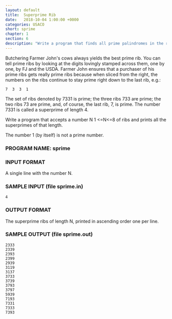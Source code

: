 ```yaml
---
layout: default
title:  Superprime Rib
date:   2018-10-04 1:00:00 +0000
categories: USACO
short: sprime
chapter: 1
section: 6
description: "Write a program that finds all prime palindromes in the range of two supplied numbers a and b (5 <= a < b <= 100,000,000); both a and b are considered to be within the range."
---
```


Butchering Farmer John's cows always yields the best prime rib. You can tell prime ribs by looking at the digits lovingly stamped across them, one by one, by FJ and the USDA. Farmer John ensures that a purchaser of his prime ribs gets really prime ribs because when sliced from the right, the numbers on the ribs continue to stay prime right down to the last rib, e.g.:

```
7  3  3  1
```

The set of ribs denoted by 7331 is prime; the three ribs 733 are prime; the two ribs 73 are prime, and, of course, the last rib, 7, is prime. The number 7331 is called a superprime of length 4.

Write a program that accepts a number N 1 <=N<=8 of ribs and prints all the superprimes of that length.

The number 1 (by itself) is not a prime number.

### PROGRAM NAME: sprime

### INPUT FORMAT

A single line with the number N.

### SAMPLE INPUT (file sprime.in)

```
4
```

### OUTPUT FORMAT

The superprime ribs of length N, printed in ascending order one per line.

### SAMPLE OUTPUT (file sprime.out)

```
2333
2339
2393
2399
2939
3119
3137
3733
3739
3793
3797
5939
7193
7331
7333
7393
```